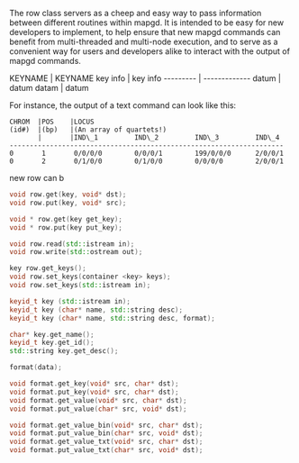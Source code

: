 The row class servers as a cheep and easy way to pass information between different routines within mapgd. It is intended to be easy for new developers to implement, to help ensure that new mapgd commands can benefit from multi-threaded and multi-node execution, and to serve as a convenient way for users and developers alike to interact with the output of mapgd commands.

KEYNAME  | KEYNAME
key info | key info
--------- | -------------
datum  | datum
datam  | datum

For instance, the output of a text command can look like this:

```			
CHROM  |POS    |LOCUS                                         
(id#)  |(bp)   |(An array of quartets!)
       |       |IND\_1         IND\_2         IND\_3         IND\_4
--------------------------------------------------------------------
0       1       0/0/0/0        0/0/0/1        199/0/0/0      2/0/0/1
0       2       0/1/0/0        0/1/0/0        0/0/0/0        2/0/0/1
```
				
 new row can b

```C++
void row.get(key, void* dst);
void row.put(key, void* src);

void * row.get(key get_key);
void * row.put(key put_key);

void row.read(std::istream in);
void row.write(std::ostream out);

key row.get_keys();
void row.set_keys(container <key> keys);
void row.set_keys(std::istream in);
```

```C++
keyid_t key (std::istream in);				
keyid_t key (char* name, std::string desc);		
keyid_t key (char* name, std::string desc, format); 	
```

```C++
char* key.get_name();
keyid_t key.get_id();
std::string key.get_desc();
```

```C++
format(data);

void format.get_key(void* src, char* dst);
void format.put_key(void* src, char* dst);
void format.get_value(void* src, char* dst);
void format.put_value(char* src, void* dst);

void format.get_value_bin(void* src, char* dst);
void format.put_value_bin(char* src, void* dst);
void format.get_value_txt(void* src, char* dst);
void format.put_value_txt(char* src, void* dst);
```
